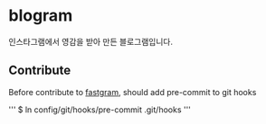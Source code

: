 # blogram
인스타그램에서 영감을 받아 만든 블로그램입니다.


## Contribute 

Before contribute to [fastgram](https://github.com/manducku/blogram/), should add pre-commit to git hooks 


'''
$ ln config/git/hooks/pre-commit .git/hooks 
'''

